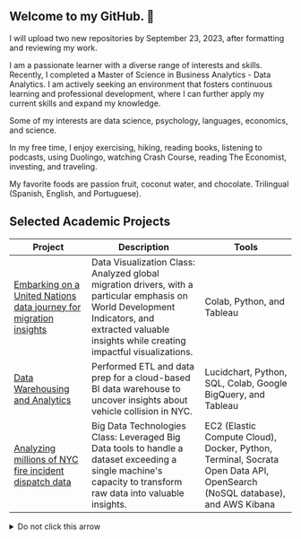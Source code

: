 ## Welcome to my GitHub. 👋



I will upload two new repositories by September 23, 2023, after formatting and reviewing my work.

I am a passionate learner with a diverse range of interests and skills. Recently, I completed a Master of Science in Business Analytics - Data Analytics. I am actively seeking an environment that fosters continuous learning and professional development, where I can further apply my current skills and expand my knowledge.

Some of my interests are data science, psychology, languages, economics, and science. 

In my free time, I enjoy exercising, hiking, reading books, listening to podcasts, using Duolingo, watching Crash Course, reading The Economist, investing, and traveling. 

My favorite foods are passion fruit, coconut water, and chocolate. Trilingual (Spanish, English, and Portuguese).


## Selected Academic Projects


| Project                                                  | Description                                                                                                                      | Tools                                                                                                   |
|----------------------------------------------------------|----------------------------------------------------------------------------------------------------------------------------------|---------------------------------------------------------------------------------------------------------|
| [Embarking on a United Nations data journey for migration insights](https://github.com/angelhumano/data_visualization_class_project) | Data Visualization Class: Analyzed global migration drivers, with a particular emphasis on World Development Indicators, and extracted valuable insights while creating impactful visualizations. | Colab, Python, and Tableau              |
| [Data Warehousing and Analytics](https://github.com/angelhumano/data_warehousing_analytics) | Performed ETL and data prep for a cloud-based BI data warehouse to uncover insights about vehicle collision in NYC. |Lucidchart, Python, SQL, Colab, Google BigQuery, and Tableau|                                   |
| [Analyzing millions of NYC fire incident dispatch data](https://github.com/angelhumano/big_data_technologies_class_project1/tree/main) | Big Data Technologies Class: Leveraged Big Data tools to handle a dataset exceeding a single machine's capacity to transform raw data into valuable insights.                     | EC2 (Elastic Compute Cloud), Docker, Python, Terminal, Socrata Open Data API, OpenSearch (NoSQL database), and AWS Kibana |




<details>
  <summary>Do not click this arrow</summary>
  More projects coming soon: <br>
  - A Data Warehousing and Tableau Project <br>
  - A Google Analytics Capstone Project for Fitbit Data (in RStudio)
  Have a wonderful day :grin:
</details>



